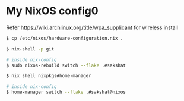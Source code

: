 # My NixOS config0 

Refer https://wiki.archlinux.org/title/wpa_supplicant for wireless install

```sh
$ cp /etc/nixos/hardware-configuration.nix .
```

```bash
$ nix-shell -p git

# inside nix-config
$ sudo nixos-rebuild switch --flake .#sakshat
```

```sh
$ nix shell nixpkgs#home-manager

# inside nix-config
$ home-manager switch --flake .#sakshat@nixos
```
